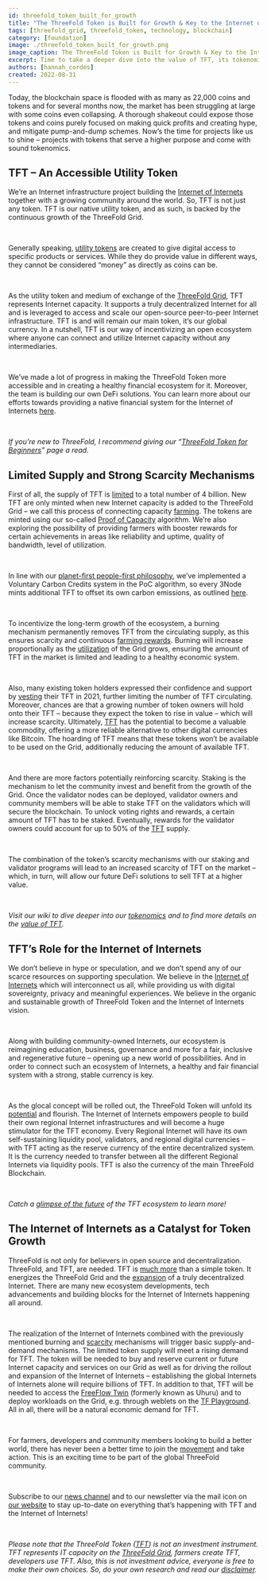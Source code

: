 ```yaml
---
id: threefold_token_built_for_growth
title: "The ThreeFold Token is Built for Growth & Key to the Internet of Internets"
tags: [threefold_grid, threefold_token, technology, blockchain]
category: [foundation]
image: ./threefold_token_built_for_growth.png
image_caption: The ThreeFold Token is Built for Growth & Key to the Internet of Internets
excerpt: Time to take a deeper dive into the value of TFT, its tokenomics and mechanisms for growth. We’re also exploring potential token growth and future demand – especially in relation to the synergies between the token and the Internet of Internets.
authors: [hannah_cordes]
created: 2022-08-31
---
```


Today, the blockchain space is flooded with as many as 22,000 coins and tokens and for several months now, the market has been struggling at large with some coins even collapsing. A thorough shakeout could expose those tokens and coins purely focused on making quick profits and creating hype, and mitigate pump-and-dump schemes. Now’s the time for projects like us to shine – projects with tokens that serve a higher purpose and come with sound tokenomics.

## TFT – An Accessible Utility Token

We’re an Internet infrastructure project building the [Internet of Internets](https://threefold.io/blog/post/internet_of_internets/) together with a growing community around the world. So, TFT is not just any token. TFT is our native utility token, and as such, is backed by the continuous growth of the ThreeFold Grid.

<br/>

Generally speaking, [utility tokens](https://library.threefold.me/info/threefold/#/tokens/threefold__newtotokens?id=threefold-token-for-beginners) are created to give digital access to specific products or services. While they do provide value in different ways, they cannot be considered “money” as directly as coins can be.

<br/>

As the utility token and medium of exchange of the [ThreeFold Grid](https://library.threefold.me/info/threefold/#/tfgrid/threefold__grid_intro), TFT represents Internet capacity. It supports a truly decentralized Internet for all and is leveraged to access and scale our open-source peer-to-peer Internet infrastructure. TFT is and will remain our main token, it’s our global currency. In a nutshell, TFT is our way of incentivizing an open ecosystem where anyone can connect and utilize Internet capacity without any intermediaries.

<br/>

We’ve made a lot of progress in making the ThreeFold Token more accessible and in creating a healthy financial ecosystem for it. Moreover, the team is building our own DeFi solutions. You can learn more about our efforts towards providing a native financial system for the Internet of Internets [here](https://threefold.io/blog/post/future_tft_ecosystem/).

<br/>

*If you’re new to ThreeFold, I recommend giving our “[ThreeFold Token for Beginners](https://library.threefold.me/info/threefold/#/tokens/threefold__newtotokens)” page a read.*

## Limited Supply and Strong Scarcity Mechanisms

First of all, the supply of TFT is [limited](https://library.threefold.me/info/threefold/#/tokens/threefold__tft_limited_supply) to a total number of 4 billion. New TFT are only minted when new Internet capacity is added to the ThreeFold Grid – we call this process of connecting capacity [farming](https://library.threefold.me/info/threefold#/tfgrid/farming/threefold__farming_intro). The tokens are minted using our so-called [Proof of Capacity](https://library.threefold.me/info/threefold#/tfgrid/farming/threefold__proof_of_capacity) algorithm. We’re also exploring the possibility of providing farmers with booster rewards for certain achievements in areas like reliability and uptime, quality of bandwidth, level of utilization. 

<br/>

In line with our [planet-first people-first philosophy](https://threefold.io/blog/post/planet_first_people_first/), we’ve implemented a Voluntary Carbon Credits system in the PoC algorithm, so every 3Node mints additional TFT to offset its own carbon emissions, as outlined [here](https://forum.threefold.io/t/threefold-on-track-to-be-planet-positive/2097?u=hannahcordes).

<br/>

To incentivize the long-term growth of the ecosystem, a burning mechanism permanently removes TFT from the circulating supply, as this ensures scarcity and continuous [farming rewards](https://library.threefold.me/info/threefold/#/tfgrid/farming/threefold__farming_reward). Burning will increase proportionally as the [utilization](https://library.threefold.me/info/threefold/#/tokens/threefold__proof_of_utilization) of the Grid grows, ensuring the amount of TFT in the market is limited and leading to a healthy economic system.

<br/>

Also, many existing token holders expressed their confidence and support by [vesting](https://library.threefold.me/info/threefold/#/tokens/threefold__vesting_overview) their TFT in 2021, further limiting the number of TFT circulating. Moreover, chances are that a growing number of token owners will hold onto their TFT – because they expect the token to rise in value – which will increase scarcity. Ultimately, [TFT](https://library.threefold.me/info/threefold/#/tfgrid/farming/threefold__threefold_token) has the potential to become a valuable commodity, offering a more reliable alternative to other digital currencies like Bitcoin. The hoarding of TFT means that these tokens won’t be available to be used on the Grid, additionally reducing the amount of available TFT.

<br/>

And there are more factors potentially reinforcing scarcity. Staking is the mechanism to let the community invest and benefit from the growth of the Grid. Once the validator nodes can be deployed, validator owners and community members will be able to stake TFT on the validators which will secure the blockchain. To unlock voting rights and rewards, a certain amount of TFT has to be staked. Eventually, rewards for the validator owners could account for up to 50% of the [TFT](https://library.threefold.me/info/threefold/#/tfgrid/farming/threefold__threefold_token) supply.

<br/>

The combination of the token’s scarcity mechanisms with our staking and validator programs will lead to an increased scarcity of TFT on the market – which, in turn, will allow our future DeFi solutions to sell TFT at a higher value. 

<br/>

*Visit our wiki to dive deeper into our [tokenomics](https://library.threefold.me/info/threefold/#/tokens/threefold__tokenomics) and to find more details on the [value of TFT](https://library.threefold.me/info/threefold/#/tokens/threefold__grid_valuation).*

## TFT’s Role for the Internet of Internets

We don’t believe in hype or speculation, and we don’t spend any of our scarce resources on supporting speculation. We believe in the [Internet of Internets](https://threefold.io/blog/post/internet_of_internets/) which will interconnect us all, while providing us with digital sovereignty, privacy and meaningful experiences. We believe in the organic and sustainable growth of ThreeFold Token and the Internet of Internets vision.

<br/>

Along with building community-owned Internets, our ecosystem is reimagining education, business, governance and more for a fair, inclusive and regenerative future – opening up a new world of possibilities. And in order to connect such an ecosystem of Internets, a healthy and fair financial system with a strong, stable currency is key.

<br/>

As the glocal concept will be rolled out, the ThreeFold Token will unfold its [potential](https://forum.threefold.io/t/what-is-the-real-value-of-tft/3143) and flourish. The Internet of Internets empowers people to build their own regional Internet infrastructures and will become a huge stimulator for the TFT economy. Every Regional Internet will have its own self-sustaining liquidity pool, validators, and regional digital currencies – with TFT acting as the reserve currency of the entire decentralized system. It is the currency needed to transfer between all the different Regional Internets via liquidity pools. TFT is also the currency of the main ThreeFold Blockchain.

<br/>

*Catch a [glimpse of the future](https://threefold.io/blog/post/future_tft_ecosystem/) of the TFT ecosystem to learn more!*

## The Internet of Internets as a Catalyst for Token Growth

ThreeFold is not only for believers in open source and decentralization. ThreeFold, and TFT, are needed. TFT is [much more](https://forum.threefold.io/t/what-is-the-real-value-of-tft/3143) than a simple token. It energizes the ThreeFold Grid and the [expansion](https://threefold.io/blog/post/four_phases_of_threefold/) of a truly decentralized Internet. There are many new ecosystem developments, tech advancements and building blocks for the Internet of Internets happening all around.

<br/>

The realization of the Internet of Internets combined with the previously mentioned burning and [scarcity](https://library.threefold.me/info/threefold/#/tokens/threefold__tft_limited_supply) mechanisms will trigger basic supply-and-demand mechanisms. The limited token supply will meet a rising demand for TFT. The token will be needed to buy and reserve current or future Internet capacity and services on our Grid as well as for driving the rollout and expansion of the Internet of Internets – establishing the global Internets of Internets alone will require billions of TFT. In addition to that, TFT will be needed to access the [FreeFlow Twin](https://forum.threefold.io/t/lets-test-out-freeflow-twin-beta-formerly-uhuru/3299/12) (formerly known as Uhuru) and to deploy workloads on the Grid, e.g. through weblets on the [TF Playground](https://forum.threefold.io/t/threefold-product-focus-series-tf-playground-v3-7-0/3315/3). All in all, there will be a natural economic demand for TFT.

<br/>

For farmers, developers and community members looking to build a better world, there has never been a better time to join the [movement](https://t.me/threefold) and take action. This is an exciting time to be part of the global ThreeFold community.

<br/>

Subscribe to our [news channel](https://t.me/threefoldnews) and to our newsletter via the mail icon on [our website](https://threefold.io/) to stay up-to-date on everything that’s happening with TFT and the Internet of Internets!

<br/>

*Please note that the ThreeFold Token ([TFT](https://library.threefold.me/info/threefold/#/tokens/threefold__threefold_token)) is not an investment instrument. TFT represents IT capacity on the [ThreeFold Grid](https://library.threefold.me/info/threefold/#/tokens/threefold__threefold_grid), farmers create TFT, developers use TFT. Also, this is not investment advice, everyone is free to make their own choices. So, do your own research and read our [disclaimer](https://library.threefold.me/info/legal/#/legal__disclaimer).*
